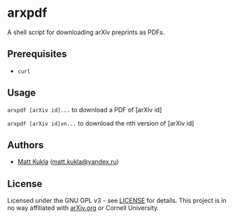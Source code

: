 # arxpdf
A shell script for downloading arXiv preprints as PDFs.

## Prerequisites
* ```curl```

## Usage
```arxpdf [arXiv id]...``` to download a PDF of [arXiv id]

```arxpdf [arXiv id]vn...``` to download the nth version of [arXiv id]

## Authors
* [Matt Kukla](https://matt-kukla.github.io) (<matt.kukla@yandex.ru>)

## License
Licensed under the GNU GPL v3 - see [LICENSE](LICENSE)
for details.  This project is in no way affiliated with [arXiv.org](https://arxiv.org/) or Cornell University.
